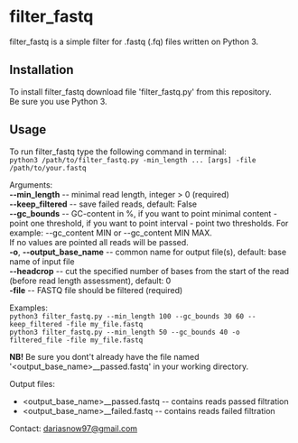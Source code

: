 # filter_fastq

filter_fastq is a simple filter for .fastq (.fq) files written on Python 3.

## Installation  
To install filter_fastq download file 'filter_fastq.py' from this repository.  
Be sure you use Python 3.

## Usage
To run filter_fastq type the following command in terminal:  
    ```python3 /path/to/filter_fastq.py -min_length ... [args] -file /path/to/your.fastq```    
    
Arguments:   
     **--min_length** -- minimal read length, integer > 0 (required)  
     **--keep_filtered** -- save failed reads, default: False  
     **--gc_bounds** -- GC-content in %, if you want to point minimal content - point one threshold,
     if you want to point interval - point two thresholds. For example: --gc_content MIN or --gc_content MIN MAX.  
     If no values are pointed all reads will be passed.  
    **-o**, **--output_base_name** -- common name for output file(s), default: base name of input file  
    **--headcrop** -- cut the specified number of bases from the start of the read (before read length assessment), default: 0  
    **-file** -- FASTQ file should be filtered (required)  
    
Examples:  
    ```python3 filter_fastq.py --min_length 100 --gc_bounds 30 60 --keep_filtered -file my_file.fastq```  
    ```python3 filter_fastq.py --min_length 50 --gc_bounds 40 -o filtered_file -file my_file.fastq```  
    
**NB!** Be sure you dont't already have the file named '<output_base_name>__passed.fastq' in your working directory.   

Output files:
- <output_base_name>__passed.fastq -- contains reads passed filtration
- <output_base_name>__failed.fastq -- contains reads failed filtration  

Contact: dariasnow97@gmail.com
    
